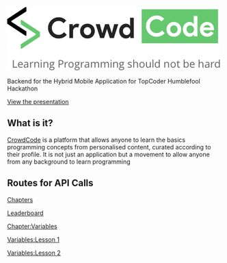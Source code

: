 ![CrowdCode](https://raw.githubusercontent.com/littlewonder/crowdcode/master/res/readme/logo.png)

Backend for the Hybrid Mobile Application for TopCoder Humblefool Hackathon

[View the presentation](https://drive.google.com/file/d/1q4QxEi1h-QEQrgF_gLAvBJCCr7ilcGvS/view?usp=sharing)

## What is it?
[CrowdCode](https://crowdcode.eu-de.mybluemix.net/) is a platform that allows anyone to learn the basics programming concepts from personalised content, curated according to their profile. It is not just an application but a movement to allow anyone from any background to learn programming

## Routes for API Calls
[Chapters](https://crowdcode.eu-de.mybluemix.net/api/chapters)

[Leaderboard](https://crowdcode.eu-de.mybluemix.net/api/leaderboard)

[Chapter:Variables](https://crowdcode.eu-de.mybluemix.net/api/variables)

[Variables:Lesson 1](https://crowdcode.eu-de.mybluemix.net/api/variables/1)

[Variables:Lesson 2](https://crowdcode.eu-de.mybluemix.net/api/variables/2)
